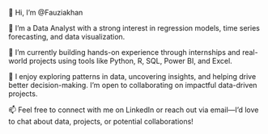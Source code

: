 👋 Hi, I’m @Fauziakhan

👀 I’m a Data Analyst with a strong interest in regression models, time series forecasting, and data visualization.

🌱 I’m currently building hands-on experience through internships and real-world projects using tools like Python, R, SQL, Power BI, and Excel.

💼 I enjoy exploring patterns in data, uncovering insights, and helping drive better decision-making. I’m open to collaborating on impactful data-driven projects.

📫 Feel free to connect with me on LinkedIn or reach out via email—I’d love to chat about data, projects, or potential collaborations!

